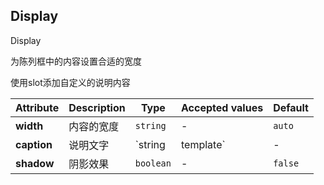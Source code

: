 ## Display
Display

<ex-code name="ex-display-basic"></ex-code>

<ex-code name="ex-display-width">

为陈列框中的内容设置合适的宽度

</ex-code>

<ex-code name="ex-display-caption">

使用slot添加自定义的说明内容

</ex-code>

<ex-footer edit-link="https://github.com/zeit-ui/vue/edit/master/docs/en-us/components/display.md">

| Attribute | Description | Type | Accepted values | Default
| ---------- | ---------- | ---- |  -------------- | ------ |
| **width** | 内容的宽度 | `string` | - | `auto` |
| **caption** | 说明文字 | `string | template` | - | - |
| **shadow** | 阴影效果 | `boolean` | - | `false` |

</ex-footer>

